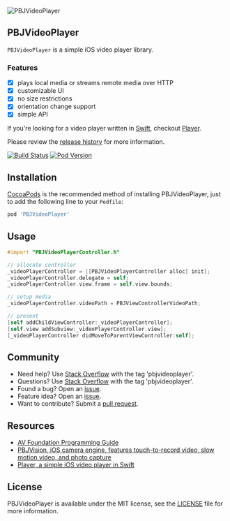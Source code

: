 ![PBJVideoPlayer](https://raw.github.com/piemonte/PBJVideoPlayer/master/PBJVideoPlayer.gif)

## PBJVideoPlayer
`PBJVideoPlayer` is a simple iOS video player library.

### Features
- [x] plays local media or streams remote media over HTTP
- [x] customizable UI
- [x] no size restrictions
- [x] orientation change support
- [x] simple API

If you're looking for a video player written in [Swift](https://developer.apple.com/swift/), checkout [Player](https://github.com/piemonte/player).

Please review the [release history](https://github.com/piemonte/PBJVideoPlayer/releases) for more information.

[![Build Status](https://travis-ci.org/piemonte/PBJVideoPlayer.svg)](https://travis-ci.org/piemonte/PBJVideoPlayer)
[![Pod Version](https://img.shields.io/cocoapods/v/PBJVideoPlayer.svg?style=flat)](http://cocoadocs.org/docsets/PBJVideoPlayer/)

## Installation

[CocoaPods](http://cocoapods.org) is the recommended method of installing PBJVideoPlayer, just to add the following line to your `Podfile`:

```ruby
pod 'PBJVideoPlayer'
```

## Usage
```objective-c
#import "PBJVideoPlayerController.h"
```

```objective-c
// allocate controller
_videoPlayerController = [[PBJVideoPlayerController alloc] init];
_videoPlayerController.delegate = self;
_videoPlayerController.view.frame = self.view.bounds;

// setup media
_videoPlayerController.videoPath = PBJViewControllerVideoPath;

// present
[self addChildViewController:_videoPlayerController];
[self.view addSubview:_videoPlayerController.view];
[_videoPlayerController didMoveToParentViewController:self];
```

## Community

- Need help? Use [Stack Overflow](http://stackoverflow.com/questions/tagged/pbjvideoplayer) with the tag 'pbjvideoplayer'.
- Questions? Use [Stack Overflow](http://stackoverflow.com/questions/tagged/pbjvideoplayer) with the tag 'pbjvideoplayer'.
- Found a bug? Open an [issue](https://github.com/piemonte/PBJVideoPlayer/issues).
- Feature idea? Open an [issue](https://github.com/piemonte/PBJVideoPlayer/issues).
- Want to contribute? Submit a [pull request](https://github.com/piemonte/PBJVideoPlayer/pulls).

## Resources

* [AV Foundation Programming Guide](https://developer.apple.com/library/ios/documentation/AudioVideo/Conceptual/AVFoundationPG/Articles/00_Introduction.html)
* [PBJVision, iOS camera engine, features touch-to-record video, slow motion video, and photo capture](https://github.com/piemonte/PBJVision)
* [Player, a simple iOS video player in Swift](https://github.com/piemonte/player)

## License

PBJVideoPlayer is available under the MIT license, see the [LICENSE](https://github.com/piemonte/PBJVideoPlayer/blob/master/LICENSE) file for more information.
